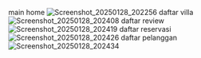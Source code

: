 main home ![Screenshot_20250128_202256](https://github.com/user-attachments/assets/2b20cc9f-90a1-43f2-b2f3-cc9631758fee)
daftar villa ![Screenshot_20250128_202408](https://github.com/user-attachments/assets/49ee2ff7-156d-480c-ad1c-27e52935e8a2)
daftar review ![Screenshot_20250128_202419](https://github.com/user-attachments/assets/11ccca62-6d66-4f1b-8f20-2eecb3b3a64b)
daftar reservasi ![Screenshot_20250128_202426](https://github.com/user-attachments/assets/fd245141-3b7a-4031-bf73-014d6e9922fd)
daftar pelanggan ![Screenshot_20250128_202434](https://github.com/user-attachments/assets/93395b2d-38b9-4752-8f7d-fe8221dc548f)

